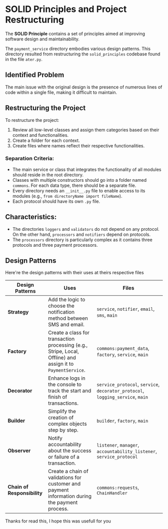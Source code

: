 # SOLID Principles and Project Restructuring

The **SOLID Principle** contains a set of principles aimed at improving software design and maintainability.

The `payment_service` directory embodies various design patterns. 
This directory resulted from restructuring the `solid_principles` codebase found in the file `ater.py`.

## Identified Problem
The main issue with the original design is the presence of numerous lines of code within a single file, making it difficult to maintain.

## Restructuring the Project
To restructure the project:
1. Review all low-level classes and assign them categories based on their context and functionalities.
2. Create a folder for each context.
3. Create files where names reflect their respective functionalities.

### Separation Criteria:
- The main service or class that integrates the functionality of all modules should reside in the root directory.
- Classes with multiple constructors should go into a folder named `commons`. For each data type, there should be a separate file.
- Every directory needs an `__init__.py` file to enable access to its modules (e.g., `from directoryName import fileName`).
- Each protocol should have its own `.py` file.

## Characteristics:
- The directories `loggers` and `validators` do not depend on any protocol. On the other hand, `processors` and `notifiers` depend on protocols.
- The `processors` directory is particularly complex as it contains three protocols and three payment processors.

## Design Patterns  
Here're the design patterns with their uses at theirs respective files 

| Design Patterns         | Uses                                                                                   | Files                                                                                      |
|--------------------------|---------------------------------------------------------------------------------------|--------------------------------------------------------------------------------------------|
| **Strategy**             | Add the logic to choose the notification method between SMS and email.                | `service`, `notifier`, `email`, `sms`, `main`                                             |
| **Factory**              | Create a class for transaction processing (e.g., Stripe, Local, Offline) and assign it to `PaymentService`. | `commons:payment_data`, `factory`, `service`, `main`                                       |
| **Decorator**            | Enhance logs in the console to track the start and finish of transactions.            | `service_protocol`, `service`, `decorator_protocol`, `logging_service`, `main`            |
| **Builder**              | Simplify the creation of complex objects step by step.                                | `builder`, `factory`, `main`                                                              |
| **Observer**             | Notify accountability about the success or failure of a transaction.                  | `listener`, `manager`, `accountability_listener`, `service_protocol`                      |
| **Chain of Responsibility** | Create a chain of validations for customer and payment information during the payment process. | `commons:requests`, `ChainHandler`                                                        |

Thanks for read this, I hope this was usefull for you